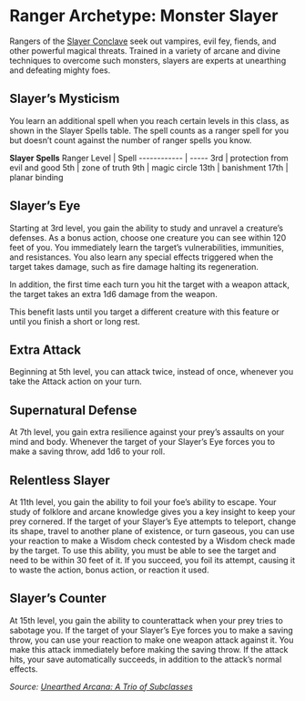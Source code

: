 # Ranger Archetype: Monster Slayer
Rangers of the [Slayer Conclave](../../Organizations/MerchantGuilds/SlayerConclave.md) seek out vampires, evil fey, fiends, and other powerful magical threats. Trained in a variety of arcane and divine techniques to overcome such monsters, slayers are experts at unearthing and defeating mighty foes.

## Slayer’s Mysticism
You learn an additional spell when you reach certain levels in this class, as shown in the Slayer Spells table. The spell counts as a ranger spell for you but doesn’t count against the number of ranger spells you know.

**Slayer Spells** 
Ranger Level | Spell
------------ | -----
3rd | protection from evil and good
5th | zone of truth
9th | magic circle
13th | banishment
17th | planar binding

## Slayer’s Eye
Starting at 3rd level, you gain the ability to study and unravel a creature’s defenses. As a bonus action, choose one creature you can see within 120 feet of you. You immediately learn the target’s vulnerabilities, immunities, and resistances. You also learn any special effects triggered when the target takes damage, such as fire damage halting its regeneration.

In addition, the first time each turn you hit the target with a weapon attack, the target takes an extra 1d6 damage from the weapon.

This benefit lasts until you target a different creature with this feature or until you finish a short or long rest.

## Extra Attack
Beginning at 5th level, you can attack twice, instead of once, whenever you take the Attack action on your turn.
 
## Supernatural Defense
At 7th level, you gain extra resilience against your prey’s assaults on your mind and body. Whenever the target of your Slayer’s Eye forces you to make a saving throw, add 1d6 to your roll.

## Relentless Slayer
At 11th level, you gain the ability to foil your foe’s ability to escape. Your study of folklore and arcane knowledge gives you a key insight to keep your prey cornered. If the target of your Slayer’s Eye attempts to teleport, change its shape, travel to another plane of existence, or turn gaseous, you can use your reaction to make a Wisdom check contested by a Wisdom check made by the target. To use this ability, you must be able to see the target and need to be within 30 feet of it. If you succeed, you foil its attempt, causing it to waste the action, bonus action, or reaction it used.

## Slayer’s Counter
At 15th level, you gain the ability to counterattack when your prey tries to sabotage you. If the target of your Slayer’s Eye forces you to make a saving throw, you can use your reaction to make one weapon attack against it. You make this attack immediately before making the saving throw. If the attack hits, your save automatically succeeds, in addition to the attack’s normal effects.

*Source: [Unearthed Arcana: A Trio of Subclasses](https://dnd.wizards.com/articles/unearthed-arcana/trio-subclasses)*